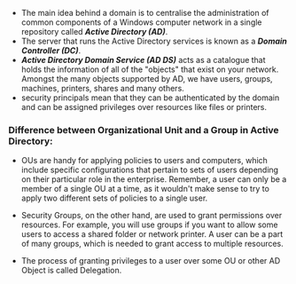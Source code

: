 - The main idea behind a domain is to centralise the administration of common components of a Windows computer network in a single repository called ***Active Directory (AD)***. 
- The server that runs the Active Directory services is known as a ***Domain Controller (DC)***.
- ***Active Directory Domain Service (AD DS)*** acts as a catalogue that holds the information of all of the "objects" that exist on your network. Amongst the many objects supported by AD, we have users, groups, machines, printers, shares and many others.
- security principals mean that they can be authenticated by the domain and can be assigned privileges over resources like files or printers.

### Difference between Organizational Unit and a Group in Active Directory:
- OUs are handy for applying policies to users and computers, which include specific configurations that pertain to sets of users depending on their particular role in the enterprise. Remember, a user can only be a member of a single OU at a time, as it wouldn't make sense to try to apply two different sets of policies to a single user.
- Security Groups, on the other hand, are used to grant permissions over resources. For example, you will use groups if you want to allow some users to access a shared folder or network printer. A user can be a part of many groups, which is needed to grant access to multiple resources.

- The process of granting privileges to a user over some OU or other AD Object is called Delegation.
